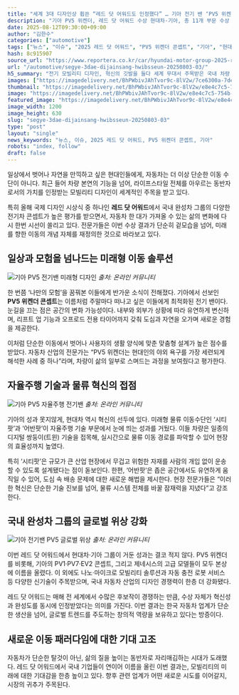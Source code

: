 ```yaml
---
title: "세계 3대 디자인상 휩쓴 “레드 닷 어워드도 인정했다” … 기아 전기 밴 ‘PV5 위켄더 콘셉트"
description: "기아 PV5 위켄더, 레드 닷 어워드 수상 현대차·기아, 총 11개 부문 수상 ..."
date: 2025-08-12T09:30:00+09:00
author: "김한수"
categories: ["automotive"]
tags: ["뉴스", "이슈", "2025 레드 닷 어워드", "PV5 위켄더 콘셉트", "기아", "현대차", "프리미엄아웃도어모빌리티", "디자인경쟁력재평가"]
hash: 8c915907
source_url: "https://www.reportera.co.kr/car/hyundai-motor-group-2025-reddot-awards-winner/"
url: "/automotive/segye-3dae-dijainsang-hwibsseun-20250803-03/"
h5_summary: "전기 모빌리티 디자인, 혁신의 깃발을 들다 세계 무대서 주목받은 국내 차량 콘셉트의 재발견"
images: ["https://imagedelivery.net/BhPWbivJAhTvor9c-8lV2w/7ce6300a-7ded-40ad-79a4-38051a7f7700/public", "https://imagedelivery.net/BhPWbivJAhTvor9c-8lV2w/e8e4c7c5-754b-4ffe-8d07-b7c28d308500/public", "https://imagedelivery.net/BhPWbivJAhTvor9c-8lV2w/871a691c-c6c9-4042-29e2-9de7a37b5700/public", "https://imagedelivery.net/BhPWbivJAhTvor9c-8lV2w/36377751-999f-408c-56ef-e50dff432000/public"]
thumbnail: "https://imagedelivery.net/BhPWbivJAhTvor9c-8lV2w/e8e4c7c5-754b-4ffe-8d07-b7c28d308500/public"
image: "https://imagedelivery.net/BhPWbivJAhTvor9c-8lV2w/e8e4c7c5-754b-4ffe-8d07-b7c28d308500/public"
featured_image: "https://imagedelivery.net/BhPWbivJAhTvor9c-8lV2w/e8e4c7c5-754b-4ffe-8d07-b7c28d308500/public"
image_width: 1200
image_height: 630
slug: "segye-3dae-dijainsang-hwibsseun-20250803-03"
type: "post"
layout: "single"
news_keywords: "뉴스, 이슈, 2025 레드 닷 어워드, PV5 위켄더 콘셉트, 기아"
robots: "index, follow"
draft: false
---
```


일상에서 벗어나 자연을 만끽하고 싶은 현대인들에게, 자동차는 더 이상 단순한 이동 수단이 아니다. 최근 들어 차량 본연의 기능을 넘어, 라이프스타일 전체를 아우르는 동반자로서의 가치를 인정받는 모빌리티 디자인이 세계적인 주목을 받고 있다.

특히 올해 국제 디자인 시상식 중 하나인 **레드 닷 어워드**에서 국내 완성차 그룹의 다양한 전기차 콘셉트가 높은 평가를 받으면서, 자동차 한 대가 가져올 수 있는 삶의 변화에 다시 한번 시선이 쏠리고 있다. 전문가들은 이번 수상 결과가 단순히 겉모습을 넘어, 미래를 향한 이동의 개념 자체를 재정의한 것으로 바라보고 있다.

## 일상과 모험을 넘나드는 미래형 이동 솔루션

![기아 PV5 전기밴 미래형 디자인](https://imagedelivery.net/BhPWbivJAhTvor9c-8lV2w/7ce6300a-7ded-40ad-79a4-38051a7f7700/public)
*출처: 온라인 커뮤니티*


한 번쯤 ‘나만의 모험’을 꿈꿔본 이들에게 반가운 소식이 전해졌다. 기아에서 선보인 **PV5 위켄더 콘셉트**는 이름처럼 주말마다 떠나고 싶은 이들에게 최적화된 전기 밴이다. 눈길을 끄는 점은 공간의 변화 가능성이다. 내부와 외부가 상황에 따라 유연하게 변신하며, 리프트 업 기능과 오프로드 전용 타이어까지 갖춰 도심과 자연을 오가며 새로운 경험을 제공한다.

이처럼 단순한 이동에서 벗어나 사용자의 생활 양식에 맞춘 맞춤형 설계가 높은 점수를 받았다. 자동차 산업의 전문가는 “PV5 위켄더는 현대인의 야외 욕구를 가장 세련되게 해석한 사례 중 하나”라며, 차량이 삶의 일부로 스며드는 과정을 보여줬다고 평가한다.

## 자율주행 기술과 물류 혁신의 접점

![기아 PV5 자율주행 전기밴](https://imagedelivery.net/BhPWbivJAhTvor9c-8lV2w/36377751-999f-408c-56ef-e50dff432000/public)
*출처: 온라인 커뮤니티*


기아의 성과 못지않게, 현대차 역시 혁신의 선두에 있다. 미래형 물류 이동수단인 ‘시티팟’과 ‘어반팟’이 자율주행 기술 부문에서 눈에 띄는 성과를 거뒀다. 이들 차량은 일종의 디지털 쌍둥이(트윈) 기술을 접목해, 실시간으로 물류 이동 경로를 파악할 수 있어 현장의 효율성까지 높였다.

특히 ‘시티팟’은 규모가 큰 산업 현장에서 무겁고 위험한 자재를 사람의 개입 없이 운송할 수 있도록 설계됐다는 점이 돋보인다. 한편, ‘어반팟’은 좁은 공간에서도 유연하게 움직일 수 있어, 도심 속 배송 문제에 대한 새로운 해법을 제시한다. 현장 전문가들은 “이러한 혁신은 단순한 기술 진보를 넘어, 물류 시스템 전체를 바꿀 잠재력을 지녔다”고 강조한다.

## 국내 완성차 그룹의 글로벌 위상 강화

![기아 전기밴 PV5 글로벌 위상](https://imagedelivery.net/BhPWbivJAhTvor9c-8lV2w/871a691c-c6c9-4042-29e2-9de7a37b5700/public)
*출처: 온라인 커뮤니티*


이번 레드 닷 어워드에서 현대차·기아 그룹이 거둔 성과는 결코 적지 않다. PV5 위켄더를 비롯해, 기아의 PV1·PV7·EV2 콘셉트, 그리고 제네시스의 고급 모델들이 모두 본상에 이름을 올렸다. 이 외에도 나노·마이크로 모빌리티 솔루션과 자동 충전 로봇 서비스 등 다양한 신기술이 주목받으며, 국내 자동차 산업의 디자인 경쟁력이 한층 더 강화됐다.

레드 닷 어워드는 매해 전 세계에서 수많은 후보작이 경쟁하는 만큼, 수상 자체가 혁신성과 완성도를 동시에 인정받았다는 의미를 가진다. 이번 결과는 한국 자동차 업계가 단순한 생산을 넘어, 글로벌 트렌드를 주도하는 창의적 역량을 보유하고 있다는 방증이다.

## 새로운 이동 패러다임에 대한 기대 고조

자동차가 단순한 탈것이 아닌, 삶의 질을 높이는 동반자로 자리매김하는 시대가 도래했다. 레드 닷 어워드에서 국내 기업들이 연이어 이름을 올린 이번 결과는, 모빌리티의 미래에 대한 기대감을 한층 높이고 있다. 향후 관련 업계가 어떤 새로운 시도를 이어갈지, 시장의 귀추가 주목된다.
